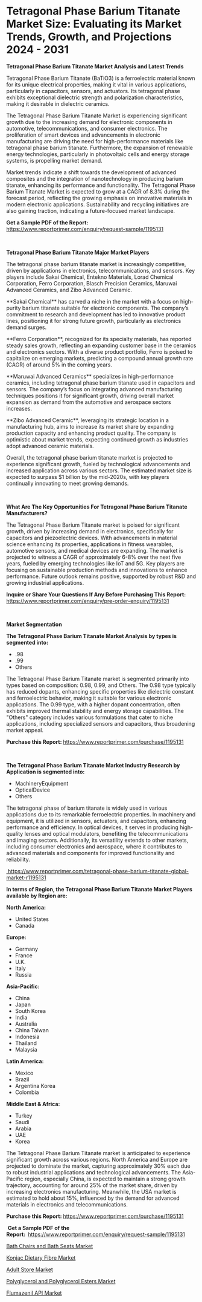 <p><h1>Tetragonal Phase Barium Titanate Market Size: Evaluating its Market Trends, Growth, and Projections 2024 - 2031</h1></p><p><strong>Tetragonal Phase Barium Titanate Market Analysis and Latest Trends</strong></p>
<p><p>Tetragonal Phase Barium Titanate (BaTiO3) is a ferroelectric material known for its unique electrical properties, making it vital in various applications, particularly in capacitors, sensors, and actuators. Its tetragonal phase exhibits exceptional dielectric strength and polarization characteristics, making it desirable in dielectric ceramics. </p><p>The Tetragonal Phase Barium Titanate Market is experiencing significant growth due to the increasing demand for electronic components in automotive, telecommunications, and consumer electronics. The proliferation of smart devices and advancements in electronic manufacturing are driving the need for high-performance materials like tetragonal phase barium titanate. Furthermore, the expansion of renewable energy technologies, particularly in photovoltaic cells and energy storage systems, is propelling market demand.</p><p>Market trends indicate a shift towards the development of advanced composites and the integration of nanotechnology in producing barium titanate, enhancing its performance and functionality. The Tetragonal Phase Barium Titanate Market is expected to grow at a CAGR of 8.3% during the forecast period, reflecting the growing emphasis on innovative materials in modern electronic applications. Sustainability and recycling initiatives are also gaining traction, indicating a future-focused market landscape.</p></p>
<p><strong>Get a Sample PDF of the Report:&nbsp;</strong> <a href="https://www.reportprimer.com/enquiry/request-sample/1195131">https://www.reportprimer.com/enquiry/request-sample/1195131</a></p>
<p>&nbsp;</p>
<p><strong>Tetragonal Phase Barium Titanate Major Market Players</strong></p>
<p><p>The tetragonal phase barium titanate market is increasingly competitive, driven by applications in electronics, telecommunications, and sensors. Key players include Sakai Chemical, Entekno Materials, Lorad Chemical Corporation, Ferro Corporation, Blasch Precision Ceramics, Maruwai Advanced Ceramics, and Zibo Advanced Ceramic.</p><p>**Sakai Chemical** has carved a niche in the market with a focus on high-purity barium titanate suitable for electronic components. The company’s commitment to research and development has led to innovative product lines, positioning it for strong future growth, particularly as electronics demand surges.</p><p>**Ferro Corporation**, recognized for its specialty materials, has reported steady sales growth, reflecting an expanding customer base in the ceramics and electronics sectors. With a diverse product portfolio, Ferro is poised to capitalize on emerging markets, predicting a compound annual growth rate (CAGR) of around 5% in the coming years.</p><p>**Maruwai Advanced Ceramics** specializes in high-performance ceramics, including tetragonal phase barium titanate used in capacitors and sensors. The company’s focus on integrating advanced manufacturing techniques positions it for significant growth, driving overall market expansion as demand from the automotive and aerospace sectors increases.</p><p>**Zibo Advanced Ceramic**, leveraging its strategic location in a manufacturing hub, aims to increase its market share by expanding production capacity and enhancing product quality. The company is optimistic about market trends, expecting continued growth as industries adopt advanced ceramic materials.</p><p>Overall, the tetragonal phase barium titanate market is projected to experience significant growth, fueled by technological advancements and increased application across various sectors. The estimated market size is expected to surpass $1 billion by the mid-2020s, with key players continually innovating to meet growing demands.</p></p>
<p>&nbsp;</p>
<p><strong>What Are The Key Opportunities For Tetragonal Phase Barium Titanate Manufacturers?</strong></p>
<p><p>The Tetragonal Phase Barium Titanate market is poised for significant growth, driven by increasing demand in electronics, specifically for capacitors and piezoelectric devices. With advancements in material science enhancing its properties, applications in fitness wearables, automotive sensors, and medical devices are expanding. The market is projected to witness a CAGR of approximately 6-8% over the next five years, fueled by emerging technologies like IoT and 5G. Key players are focusing on sustainable production methods and innovations to enhance performance. Future outlook remains positive, supported by robust R&D and growing industrial applications.</p></p>
<p><strong>Inquire or Share Your Questions If Any Before Purchasing This Report:</strong> <a href="https://www.reportprimer.com/enquiry/pre-order-enquiry/1195131">https://www.reportprimer.com/enquiry/pre-order-enquiry/1195131</a></p>
<p>&nbsp;</p>
<p><strong>Market Segmentation</strong></p>
<p><strong>The Tetragonal Phase Barium Titanate Market Analysis by types is segmented into:</strong></p>
<p><ul><li>.98</li><li>.99</li><li>Others</li></ul></p>
<p><p>The Tetragonal Phase Barium Titanate market is segmented primarily into types based on composition: 0.98, 0.99, and Others. The 0.98 type typically has reduced dopants, enhancing specific properties like dielectric constant and ferroelectric behavior, making it suitable for various electronic applications. The 0.99 type, with a higher dopant concentration, often exhibits improved thermal stability and energy storage capabilities. The "Others" category includes various formulations that cater to niche applications, including specialized sensors and capacitors, thus broadening market appeal.</p></p>
<p><strong>Purchase this Report:&nbsp;</strong><a href="https://www.reportprimer.com/purchase/1195131">https://www.reportprimer.com/purchase/1195131</a></p>
<p>&nbsp;</p>
<p><strong>The Tetragonal Phase Barium Titanate Market Industry Research by Application is segmented into:</strong></p>
<p><ul><li>MachineryEquipment</li><li>OpticalDevice</li><li>Others</li></ul></p>
<p><p>The tetragonal phase of barium titanate is widely used in various applications due to its remarkable ferroelectric properties. In machinery and equipment, it is utilized in sensors, actuators, and capacitors, enhancing performance and efficiency. In optical devices, it serves in producing high-quality lenses and optical modulators, benefiting the telecommunications and imaging sectors. Additionally, its versatility extends to other markets, including consumer electronics and aerospace, where it contributes to advanced materials and components for improved functionality and reliability.</p></p>
<p><a href="https://www.reportprimer.com/tetragonal-phase-barium-titanate-global-market-r1195131">&nbsp;https://www.reportprimer.com/tetragonal-phase-barium-titanate-global-market-r1195131</a></p>
<p><strong>In terms of Region, the Tetragonal Phase Barium Titanate Market Players available by Region are:</strong></p>
<p>
    <p> <strong> North America: </strong>
        <ul>
            <li>United States</li>
            <li>Canada</li>
        </ul>
        </p> 
    <p> <strong> Europe: </strong>
        <ul>
            <li>Germany</li>
            <li>France</li>
            <li>U.K.</li>
            <li>Italy</li>
            <li>Russia</li>
        </ul>
        </p> 
    <p> <strong> Asia-Pacific: </strong>
        <ul>
            <li>China</li>
            <li>Japan</li>
            <li>South Korea</li>
            <li>India</li>
            <li>Australia</li>
            <li>China Taiwan</li>
            <li>Indonesia</li>
            <li>Thailand</li>
            <li>Malaysia</li>
        </ul>
        </p> 
    <p> <strong> Latin America: </strong>
        <ul>
            <li>Mexico</li>
            <li>Brazil</li>
            <li>Argentina Korea</li>
            <li>Colombia</li>
        </ul>
        </p> 
    <p> <strong> Middle East & Africa: </strong>
        <ul>
            <li>Turkey</li>
            <li>Saudi</li>
            <li>Arabia</li>
            <li>UAE</li>
            <li>Korea</li>
        </ul>
    </p>
    </p>
<p><p>The Tetragonal Phase Barium Titanate market is anticipated to experience significant growth across various regions. North America and Europe are projected to dominate the market, capturing approximately 30% each due to robust industrial applications and technological advancements. The Asia-Pacific region, especially China, is expected to maintain a strong growth trajectory, accounting for around 25% of the market share, driven by increasing electronics manufacturing. Meanwhile, the USA market is estimated to hold about 15%, influenced by the demand for advanced materials in electronics and telecommunications.</p></p>
<p><strong>Purchase this Report: </strong><a href="https://www.reportprimer.com/purchase/1195131">https://www.reportprimer.com/purchase/1195131</a></p>
<p>&nbsp;<strong>Get a Sample PDF of the Report:&nbsp;&nbsp;</strong><a href="https://www.reportprimer.com/enquiry/request-sample/1195131">https://www.reportprimer.com/enquiry/request-sample/1195131</a></p>
<p><strong></strong></p>
<p><p><a href="https://medium.com/@adfwe254/bath-chairs-and-bath-seats-market-research-report-includes-analysis-on-market-size-share-and-b151b63f2329">Bath Chairs and Bath Seats Market</a></p><p><a href="https://medium.com/@adfwe254/konjac-dietary-fibre-market-global-market-insights-and-sales-trends-2024-to-2031-02d89009c93c?postPublishedType=repub">Konjac Dietary Fibre Market</a></p><p><a href="https://www.linkedin.com/pulse/navigating-global-adult-store-market-landscape-trends-forecasts-uzlzf">Adult Store Market</a></p><p><a href="https://issuu.com/reportprime-2/docs/polyglycerol-and-polyglycerol-ester_f166acf757b16a">Polyglycerol and Polyglycerol Esters Market</a></p><p><a href="https://issuu.com/reportprime-2/docs/flumazenil-api-market-size-2030.ppt_a5ecd11a4cf3b5">Flumazenil API Market</a></p></p>